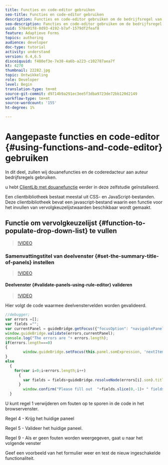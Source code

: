 ```yaml
---
title: Functies en code-editor gebruiken
seo-title: Functies en code-editor gebruiken
description: Functies en code-editor gebruiken om de bedrijfsregel van de auteur te schrijven
seo-description: Functies en code-editor gebruiken om de bedrijfsregel van de auteur te schrijven
uuid: 578e91f8-0d93-4192-b7af-1579df2feaf8
feature: Adaptieve Forms
topics: authoring
audience: developer
doc-type: tutorial
activity: understand
version: 6.4,6.5
discoiquuid: f480ef3e-7e38-4a6b-a223-c102787aea7f
kt: 4270
thumbnail: 22282.jpg
topic: Ontwikkeling
role: Developer
level: Begin
translation-type: tm+mt
source-git-commit: d9714b9a291ec3ee5f3dba9723de72bb120d2149
workflow-type: tm+mt
source-wordcount: '155'
ht-degree: 1%

---
```



# Aangepaste functies en code-editor {#using-functions-and-code-editor} gebruiken

In dit deel, zullen wij douanefuncties en de coderedacteur aan auteur bedrijfsregels gebruiken.

u hebt [ClientLib met douanefunctie](assets/client-libs-and-logo.zip) eerder in deze zelfstudie geïnstalleerd.

Een clientbibliotheek bestaat meestal uit CSS- en JavaScript-bestanden. Deze clientbibliotheek bevat een javascript-bestand waarin een functie voor het invullen van vervolgkeuzelijstwaarden beschikbaar wordt gemaakt.


## Functie om vervolgkeuzelijst {#function-to-populate-drop-down-list} te vullen

>[!VIDEO](https://video.tv.adobe.com/v/22282?quality=9&learn=on)

### Samenvattingstitel van deelvenster {#set-the-summary-title-of-panels} instellen

>[!VIDEO](https://video.tv.adobe.com/v/28387?quality=9&learn=on)

#### Deelvenster {#validate-panels-using-rule-editor} valideren

>[!VIDEO](https://video.tv.adobe.com/v/28409?quality=9&learn=on)

Hier volgt de code waarmee deelvenstervelden worden gevalideerd.

```javascript
//debugger;
var errors =[];
var fields ="";
var currentPanel = guideBridge.getFocus({"focusOption": "navigablePanel"});
window.guideBridge.validate(errors,currentPanel);
console.log("The errors are "+ errors.length);
if(errors.length===0)
{
        window.guideBridge.setFocus(this.panel.somExpression, 'nextItem', true);
}
else
  {
    for(var i=0;i<errors.length;i++)
      {
        var fields = fields+guideBridge.resolveNode(errors[i].som).title+" , ";
      }
        window.confirm("Please fill out  "+fields.slice(0,-1)+ " fields");
  }
```

U kunt regel 1 verwijderen om fouten op te sporen in de code in het browservenster.

Regel 4 - Krijg het huidige paneel

Regel 5 - Valideer het huidige paneel.

Regel 9 - Als er geen fouten worden weergegeven, gaat u naar het volgende venster

Geef een voorbeeld van het formulier weer en test de nieuw ingeschakelde functionaliteit.
